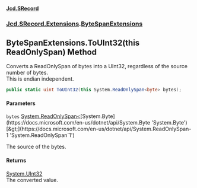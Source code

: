 #### [Jcd.SRecord](index.md 'index')
### [Jcd.SRecord.Extensions](Jcd.SRecord.Extensions.md 'Jcd.SRecord.Extensions').[ByteSpanExtensions](Jcd.SRecord.Extensions.ByteSpanExtensions.md 'Jcd.SRecord.Extensions.ByteSpanExtensions')

## ByteSpanExtensions.ToUInt32(this ReadOnlySpan<byte>) Method

Converts a ReadOnlySpan of bytes into a UInt32, regardless of the source number of bytes.  
This is endian independent.

```csharp
public static uint ToUInt32(this System.ReadOnlySpan<byte> bytes);
```
#### Parameters

<a name='Jcd.SRecord.Extensions.ByteSpanExtensions.ToUInt32(thisSystem.ReadOnlySpan_byte_).bytes'></a>

`bytes` [System.ReadOnlySpan&lt;](https://docs.microsoft.com/en-us/dotnet/api/System.ReadOnlySpan-1 'System.ReadOnlySpan`1')[System.Byte](https://docs.microsoft.com/en-us/dotnet/api/System.Byte 'System.Byte')[&gt;](https://docs.microsoft.com/en-us/dotnet/api/System.ReadOnlySpan-1 'System.ReadOnlySpan`1')

The source of the bytes.

#### Returns
[System.UInt32](https://docs.microsoft.com/en-us/dotnet/api/System.UInt32 'System.UInt32')  
The converted value.
